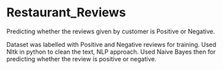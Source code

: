 # Restaurant_Reviews
Predicting whether the reviews given by customer is Positive or Negative.

Dataset was labelled with Positive and Negative reviews for training.
Used Nltk in python to clean the text, NLP approach.
Used Naive Bayes then for predicting whether the review is positive or negative.

